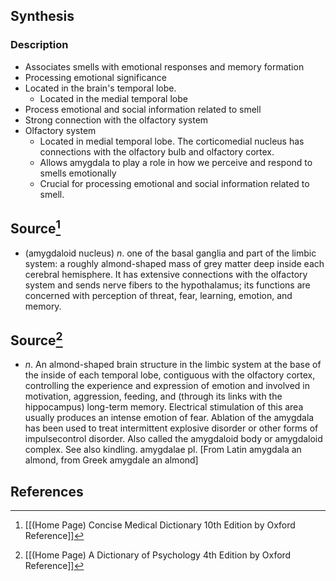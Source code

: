 ## Synthesis
### Description
- Associates smells with emotional responses and memory formation
- Processing emotional significance 
- Located in the brain's temporal lobe. 
	- Located in the medial temporal lobe
- Process emotional and social information related to smell
- Strong connection with the olfactory system
- Olfactory system
	- Located in medial temporal lobe. The corticomedial nucleus has connections with the olfactory bulb and olfactory cortex. 
	- Allows amygdala to play a role in how we perceive and respond to smells emotionally
	- Crucial for processing emotional and social information related to smell.
## Source[^1]
- (amygdaloid nucleus) $n$. one of the basal ganglia and part of the limbic system: a roughly almond-shaped mass of grey matter deep inside each cerebral hemisphere. It has extensive connections with the olfactory system and sends nerve fibers to the hypothalamus; its functions are concerned with perception of threat, fear, learning, emotion, and memory.
## Source[^2]
- $n$. An almond-shaped brain structure in the limbic system at the base of the inside of each temporal lobe, contiguous with the olfactory cortex, controlling the experience and expression of emotion and involved in motivation, aggression, feeding, and (through its links with the hippocampus) long-term memory. Electrical stimulation of this area usually produces an intense emotion of fear. Ablation of the amygdala has been used to treat intermittent explosive disorder or other forms of impulsecontrol disorder. Also called the amygdaloid body or amygdaloid complex. See also kindling. amygdalae pl. \[From Latin amygdala an almond, from Greek amygdale an almond]
## References

[^1]: [[(Home Page) Concise Medical Dictionary 10th Edition by Oxford Reference]]
[^2]: [[(Home Page) A Dictionary of Psychology 4th Edition by Oxford Reference]]
